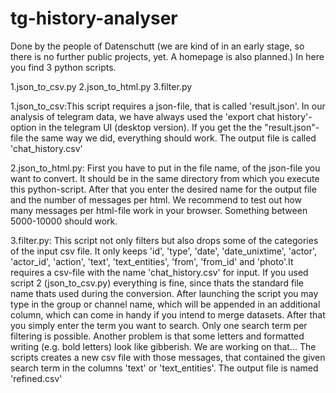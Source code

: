 # tg-history-analyser
Done by the people of Datenschutt (we are kind of in an early stage, so there is
no further public projects, yet. A homepage is also planned.)
In here you find 3 python scripts.

1.json_to_csv.py
2.json_to_html.py
3.filter.py

1.json_to_csv:This script requires a json-file, that is called 'result.json'. 
In our analysis of telegram data, we have always used the 'export chat history'-option in the telegram UI (desktop version). If you get the the "result.json"-file 
the same way we did, everything should work. The output file is called 'chat_history.csv'

2.json_to_html.py: First you have to put in the file name, of the json-file you want to convert. It should be in the same directory from which you execute this python-script. After that you enter the desired name for the output file and the number of messages per html. We recommend  to test out how many messages per html-file work in your browser. Something between 5000-10000 should work. 

3.filter.py:  This script not only filters but also drops some of the categories of the input csv file. It only keeps 'id', 'type', 'date', 'date_unixtime', 'actor', 'actor_id', 'action',  'text', 'text_entities', 'from', 'from_id' and 'photo'.It requires a csv-file with the name 'chat_history.csv' for input. If you used script 2 (json_to_csv.py) everything is fine, since thats the standard file name thats used during the conversion.
After launching the script you may type in the group or channel name, which will be appended in an additional column, which can come in handy if you intend to merge datasets. After that you simply enter the term you want to search. Only one search term per filtering is possible. Another problem is that some letters and formatted writing (e.g. bold letters) look like gibberish. We are working on that... The scripts creates a new csv file with those messages, that contained the given search term in the columns 'text' or 'text_entities'. The output file is named 'refined.csv'

